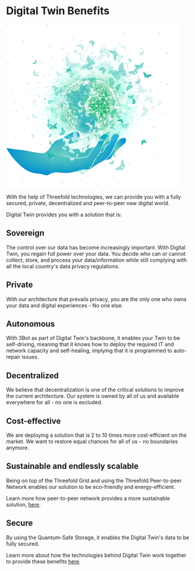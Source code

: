 # Digital Twin Benefits

![](img/hand.png)

With the help of Threefold technologies, we can provide you with a fully secured, private, decentralized and peer-to-peer new digital world. 

Digital Twin provides you with a solution that is: 

## Sovereign

The control over our data has become increasingly important. With Digital Twin, you regain full power over your data. You decide who can or cannot collect, store, and process your data/information while still complying with all the local country's data privacy regulations. 

## Private 

With our architecture that prevails privacy, you are the only one who owns your data and digital experiences - No one else. 

## Autonomous 

With 3Bot as part of Digital Twin's backbone, it enables your Twin to be self-driving, meaning that it knows how to deploy the required IT and network capacity and self-healing, implying that it is programmed to auto-repair issues. 

## Decentralized 

We believe that decentralization is one of the critical solutions to improve the current architecture. Our system is owned by all of us and available everywhere for all - no one is excluded. 

## Cost-effective 

We are deploying a solution that is 2 to 10 times more cost-efficient on the market. We want to restore equal chances for all of us - no boundaries anymore.

## Sustainable and endlessly scalable 

Being on top of the Threefold Grid and using the Threefold Peer-to-peer Network enables our solution to be eco-friendly and energy-efficient. 

Learn more how peer-to-peer network provides a more sustainable solution, [here](power_of_p2p).

## Secure 

By using the Quantum-Safe Storage, it enables the Digital Twin's data to be fully secured. 

Learn more about how the technologies behind Digital Twin work together to provide these 
benefits [here](howdoesitwork). 








